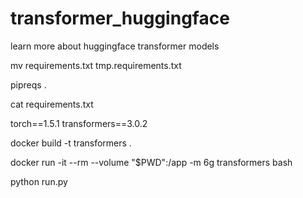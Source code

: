 # transformer_huggingface
learn more about huggingface transformer models

mv requirements.txt tmp.requirements.txt

pipreqs .

cat requirements.txt 

torch==1.5.1
transformers==3.0.2


docker build -t transformers .

docker run -it --rm --volume "$PWD":/app -m 6g transformers bash

python run.py